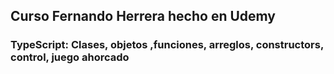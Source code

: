 ## Curso Fernando Herrera hecho en Udemy ##
### TypeScript: Clases, objetos ,funciones, arreglos, constructors, control, juego ahorcado ### 
